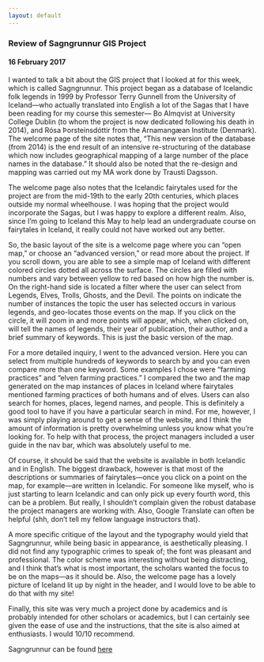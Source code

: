 ```yaml
---
layout: default
---
```

### Review of Sagngrunnur GIS Project
#### 16 February 2017

I wanted to talk a bit about the GIS project that I looked at for this week, which is called Sagngrunnur. This project began as a database of Icelandic folk legends in 1999 by Professor Terry Gunnell from the University of Iceland—who actually translated into English a lot of the Sagas that I have been reading for my course this semester— Bo Almqvist at University College Dublin (to whom the project is now dedicated following his death in 2014), and Rósa Þorsteinsdóttir from the Arnamangæan Institute (Denmark). The welcome page of the site notes that, “This new version of the database (from 2014) is the end result of an intensive re-structuring of the database which now includes geographical mapping of a large number of the place names in the database.” It should also be noted that the re-design and mapping was carried out my MA work done by Trausti Dagsson.

The welcome page also notes that the Icelandic fairytales used for the project are from the mid-19th to the early 20th centuries, which places outside my normal wheelhouse. I was hoping that the project would incorporate the Sagas, but I was happy to explore a different realm. Also, since I’m going to Iceland this May to help lead an undergraduate course on fairytales in Iceland, it really could not have worked out any better.

So, the basic layout of the site is a welcome page where you can “open map,” or choose an “advanced version,” or read more about the project. If you scroll down, you are able to see a simple map of Iceland with different colored circles dotted all across the surface. The circles are filled with numbers and vary between yellow to red based on how high the number is. On the right-hand side is located a filter where the user can select from Legends, Elves, Trolls, Ghosts, and the Devil. The points on indicate the number of instances the topic the user has selected occurs in various legends, and geo-locates those events on the map. If you click on the circle, it will zoom in and more points will appear, which, when clicked on, will tell the names of legends, their year of publication, their author, and a brief summary of keywords. This is just the basic version of the map.

For a more detailed inquiry, I went to the advanced version. Here you can select from multiple hundreds of keywords to search by and you can even compare more than one keyword. Some examples I chose were “farming practices” and “elven farming practices.” I compared the two and the map generated on the map instances of places in Iceland where fairytales mentioned farming practices of both humans and of elves. Users can also search for homes, places, legend names, and people. This is definitely a good tool to have if you have a particular search in mind. For me, however, I was simply playing around to get a sense of the website, and I think the amount of information is pretty overwhelming unless you know what you’re looking for. To help with that process, the project managers included a user guide in the nav bar, which was absolutely useful to me.

Of course, it should be said that the website is available in both Icelandic and in English. The biggest drawback, however is that most of the descriptions or summaries of fairytales—once you click on a point on the map, for example—are written in Icelandic. For someone like myself, who is just starting to learn Icelandic and can only pick up every fourth word, this can be a problem. But really, I shouldn’t complain given the robust database the project managers are working with. Also, Google Translate can often be helpful (shh, don’t tell my fellow language instructors that).

A more specific critique of the layout and the typography would yield that Sagngrunnur, while being basic in appearance, is aesthetically pleasing. I did not find any typographic crimes to speak of; the font was pleasant and professional. The color scheme was interesting without being distracting, and I think that’s what is most important, the scholars wanted the focus to be on the maps—as it should be. Also, the welcome page has a lovely picture of Iceland lit up by night in the header, and I would love to be able to do that with my site!

Finally, this site was very much a project done by academics and is probably intended for other scholars or academics, but I can certainly see given the ease of use and the instructions, that the site is also aimed at enthusiasts. I would 10/10 recommend.

Sagngrunnur can be found [here](http://sagnagrunnur.com/en/)
